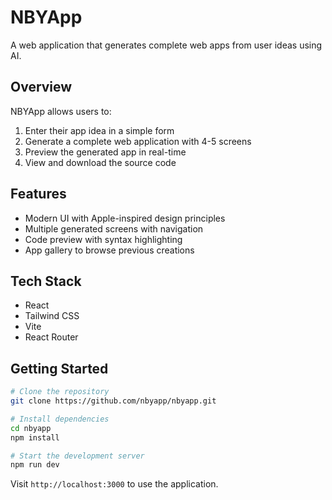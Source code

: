 # NBYApp

A web application that generates complete web apps from user ideas using AI.

## Overview

NBYApp allows users to:

1. Enter their app idea in a simple form
2. Generate a complete web application with 4-5 screens
3. Preview the generated app in real-time
4. View and download the source code

## Features

- Modern UI with Apple-inspired design principles
- Multiple generated screens with navigation
- Code preview with syntax highlighting
- App gallery to browse previous creations

## Tech Stack

- React
- Tailwind CSS
- Vite
- React Router

## Getting Started

```bash
# Clone the repository
git clone https://github.com/nbyapp/nbyapp.git

# Install dependencies
cd nbyapp
npm install

# Start the development server
npm run dev
```

Visit `http://localhost:3000` to use the application.